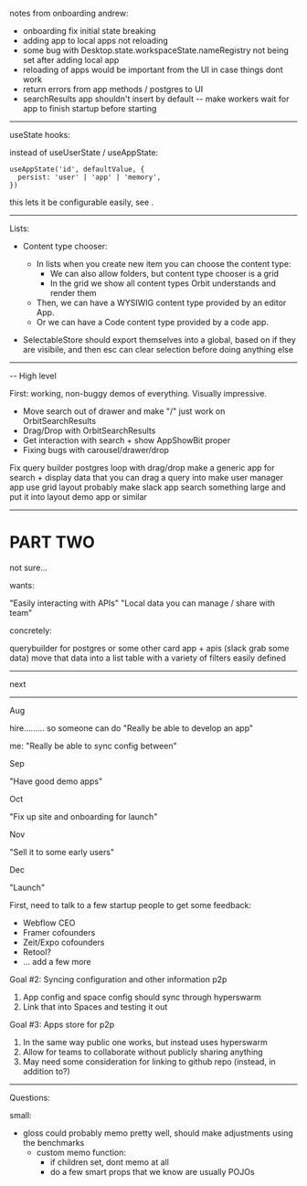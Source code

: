 notes from onboarding andrew:

- onboarding fix initial state breaking
- adding app to local apps not reloading
- some bug with Desktop.state.workspaceState.nameRegistry not being set after adding local app
- reloading of apps would be important from the UI in case things dont work
- return errors from app methods / postgres to UI
- searchResults app shouldn't insert by default
-- make workers wait for app to finish startup before starting

---

useState hooks:

instead of useUserState / useAppState:

```
useAppState('id', defaultValue, {
  persist: 'user' | 'app' | 'memory',
})
```

this lets it be configurable easily, see <Flow />.

<Flow persistStep="user" persistData="app" />

---

Lists:

- Content type chooser:
  - In lists when you create new item you can choose the content type:
    - We can also allow folders, but content type chooser is a grid
    - In the grid we show all content types Orbit understands and render them
  - Then, we can have a WYSIWIG content type provided by an editor App.
  - Or we can have a Code content type provided by a code app.


- SelectableStore should export themselves into a global, based on if they are visibile, and then esc can clear selection before doing anything else

---

-- High level

First: working, non-buggy demos of everything. Visually impressive.

- Move search out of drawer and make "/" just work on OrbitSearchResults
- Drag/Drop with OrbitSearchResults
- Get interaction with search + show AppShowBit proper
- Fixing bugs with carousel/drawer/drop


Fix query builder postgres loop with drag/drop
make a generic app for search + display data that you can drag a query into
make user manager app use grid layout probably
make slack app search something large and put it into layout demo app or similar

---

# PART TWO

not sure...

wants:

"Easily interacting with APIs"
"Local data you can manage / share with team"

concretely:

querybuilder for postgres or some other
card app + apis (slack grab some data)
move that data into a list
table with a variety of filters easily defined

---

next

---

Aug

hire......... so someone can do "Really be able to develop an app"

me: "Really be able to sync config between"

Sep

"Have good demo apps"

Oct

"Fix up site and onboarding for launch"

Nov

"Sell it to some early users"

Dec

"Launch"

First, need to talk to a few startup people to get some feedback:

- Webflow CEO
- Framer cofounders
- Zeit/Expo cofounders
- Retool?
- ... add a few more

Goal #2: Syncing configuration and other information p2p

1. App config and space config should sync through hyperswarm
2. Link that into Spaces and testing it out

Goal #3: Apps store for p2p

1. In the same way public one works, but instead uses hyperswarm
2. Allow for teams to collaborate without publicly sharing anything
3. May need some consideration for linking to github repo (instead, in addition to?)

---

Questions:

small:

- gloss could probably memo pretty well, should make adjustments using the benchmarks
  - custom memo function:
    - if children set, dont memo at all
    - do a few smart props that we know are usually POJOs
